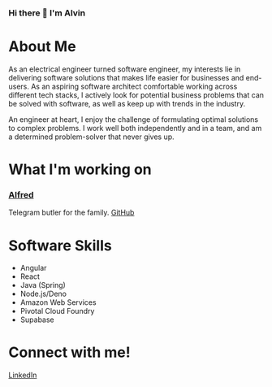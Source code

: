 ### Hi there 👋 I'm Alvin

<!--
**alvinhuhhh/alvinhuhhh** is a ✨ _special_ ✨ repository because its `README.md` (this file) appears on your GitHub profile.

Here are some ideas to get you started:

- 🔭 I’m currently working on ...
- 🌱 I’m currently learning ...
- 👯 I’m looking to collaborate on ...
- 🤔 I’m looking for help with ...
- 💬 Ask me about ...
- 📫 How to reach me: ...
- 😄 Pronouns: ...
- ⚡ Fun fact: ...
-->

# About Me

As an electrical engineer turned software engineer, my interests lie in delivering software solutions that makes life easier for businesses and end-users. As an aspiring software architect comfortable working across different tech stacks, I actively look for potential business problems that can be solved with software, as well as keep up with trends in the industry.

An engineer at heart, I enjoy the challenge of formulating optimal solutions to complex problems. I work well both independently and in a team, and am a determined problem-solver that never gives up.

# What I'm working on

### [Alfred](https://t.me/alfred_tan_bot) 
Telegram butler for the family. [GitHub](https://github.com/alvinhuhhh/alfred_tan_bot)

# Software Skills

- Angular
- React
- Java (Spring)
- Node.js/Deno
- Amazon Web Services
- Pivotal Cloud Foundry
- Supabase

# Connect with me!

[LinkedIn](https://www.linkedin.com/in/alvintan96/)
